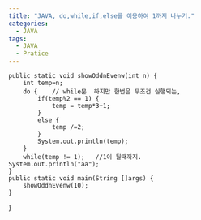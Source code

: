 ```yaml
---
title: "JAVA, do,while,if,else를 이용하여 1까지 나누기."
categories:
  - JAVA
tags:
  - JAVA
  - Pratice
---
```


	public static void showOddnEvenw(int n) {
		int temp=n;
		do {	// while문  하지만 한번은 무조건 실행되는,
			if(temp%2 == 1) {
				temp = temp*3+1;
			}
			else {
				temp /=2;
			}
			System.out.println(temp);
		}
		while(temp != 1);	//1이 될때까지.
	System.out.println("aa");
	}
	public static void main(String []args) {
		showOddnEvenw(10);
	}
}